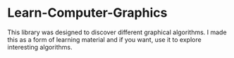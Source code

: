 # Learn-Computer-Graphics
This library was designed to discover different graphical algorithms. I made this as a form of learning material and if you want, use it to explore interesting algorithms.
